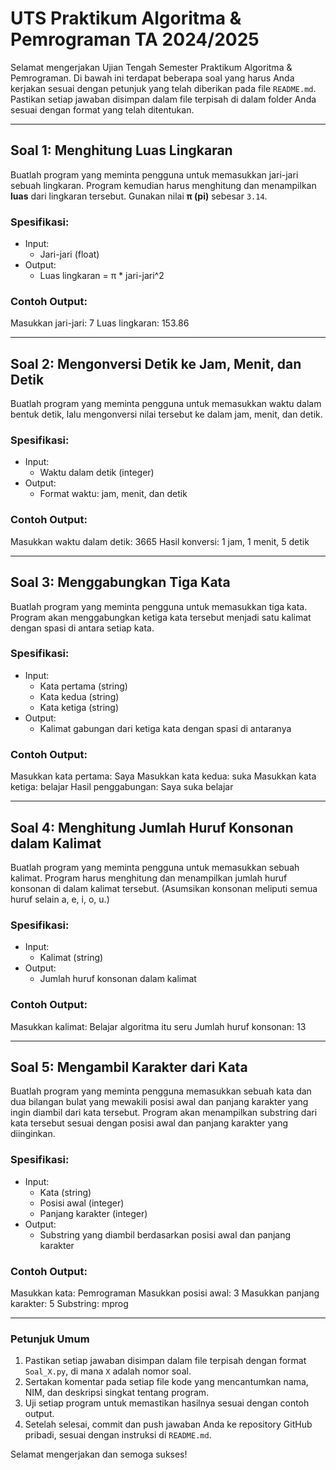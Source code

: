 # UTS Praktikum Algoritma & Pemrograman TA 2024/2025

Selamat mengerjakan Ujian Tengah Semester Praktikum Algoritma & Pemrograman. Di bawah ini terdapat beberapa soal yang harus Anda kerjakan sesuai dengan petunjuk yang telah diberikan pada file `README.md`. Pastikan setiap jawaban disimpan dalam file terpisah di dalam folder Anda sesuai dengan format yang telah ditentukan.

---

## Soal 1: Menghitung Luas Lingkaran

Buatlah program yang meminta pengguna untuk memasukkan jari-jari sebuah lingkaran. Program kemudian harus menghitung dan menampilkan **luas** dari lingkaran tersebut. Gunakan nilai **π (pi)** sebesar `3.14`.

### Spesifikasi:

- Input:
  - Jari-jari (float)
- Output:
  - Luas lingkaran = π \* jari-jari^2

### Contoh Output:

Masukkan jari-jari: 7 Luas lingkaran: 153.86

---

## Soal 2: Mengonversi Detik ke Jam, Menit, dan Detik

Buatlah program yang meminta pengguna untuk memasukkan waktu dalam bentuk detik, lalu mengonversi nilai tersebut ke dalam jam, menit, dan detik.

### Spesifikasi:

- Input:
  - Waktu dalam detik (integer)
- Output:
  - Format waktu: jam, menit, dan detik

### Contoh Output:

Masukkan waktu dalam detik: 3665 Hasil konversi: 1 jam, 1 menit, 5 detik

---

## Soal 3: Menggabungkan Tiga Kata

Buatlah program yang meminta pengguna untuk memasukkan tiga kata. Program akan menggabungkan ketiga kata tersebut menjadi satu kalimat dengan spasi di antara setiap kata.

### Spesifikasi:

- Input:
  - Kata pertama (string)
  - Kata kedua (string)
  - Kata ketiga (string)
- Output:
  - Kalimat gabungan dari ketiga kata dengan spasi di antaranya

### Contoh Output:

Masukkan kata pertama: Saya Masukkan kata kedua: suka Masukkan kata ketiga: belajar Hasil penggabungan: Saya suka belajar

---

## Soal 4: Menghitung Jumlah Huruf Konsonan dalam Kalimat

Buatlah program yang meminta pengguna untuk memasukkan sebuah kalimat. Program harus menghitung dan menampilkan jumlah huruf konsonan di dalam kalimat tersebut. (Asumsikan konsonan meliputi semua huruf selain a, e, i, o, u.)

### Spesifikasi:

- Input:
  - Kalimat (string)
- Output:
  - Jumlah huruf konsonan dalam kalimat

### Contoh Output:

Masukkan kalimat: Belajar algoritma itu seru Jumlah huruf konsonan: 13

---

## Soal 5: Mengambil Karakter dari Kata

Buatlah program yang meminta pengguna memasukkan sebuah kata dan dua bilangan bulat yang mewakili posisi awal dan panjang karakter yang ingin diambil dari kata tersebut. Program akan menampilkan substring dari kata tersebut sesuai dengan posisi awal dan panjang karakter yang diinginkan.

### Spesifikasi:

- Input:
  - Kata (string)
  - Posisi awal (integer)
  - Panjang karakter (integer)
- Output:
  - Substring yang diambil berdasarkan posisi awal dan panjang karakter

### Contoh Output:

Masukkan kata: Pemrograman Masukkan posisi awal: 3 Masukkan panjang karakter: 5 Substring: mprog

---

### Petunjuk Umum

1. Pastikan setiap jawaban disimpan dalam file terpisah dengan format `Soal_X.py`, di mana `X` adalah nomor soal.
2. Sertakan komentar pada setiap file kode yang mencantumkan nama, NIM, dan deskripsi singkat tentang program.
3. Uji setiap program untuk memastikan hasilnya sesuai dengan contoh output.
4. Setelah selesai, commit dan push jawaban Anda ke repository GitHub pribadi, sesuai dengan instruksi di `README.md`.

Selamat mengerjakan dan semoga sukses!
